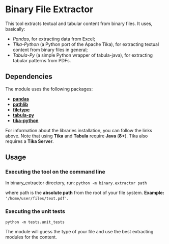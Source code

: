 # Binary File Extractor

This tool extracts textual and tabular content from binary files. It uses, basically:

- *Pandas*, for extracting data from Excel;
- *Tika-Python* (a Python port of the Apache Tika), for extracting textual content from binary files in general;
- *Tabula-Py* (a simple Python wrapper of tabula-java), for extracting tabular patterns from PDFs.

## Dependencies

The module uses the following packages:

- [**pandas**](https://pypi.org/project/pandas/)
- [**pathlib**](https://pypi.org/project/pathlib/)
- [**filetype**](https://pypi.org/project/filetype/)
- [**tabula-py**](https://pypi.org/project/tabula-py/)
- [**tika-python**](https://github.com/chrismattmann/tika-python)

For information about the libraries installation, you can follow the links above.
Note that using **Tika** and **Tabula** require **Java** (**8+**). Tika also requires a **Tika Server**.

## Usage

### Executing the tool on the command line ###
In binary_extractor directory, run:
`python -m binary.extractor path`

where path is the **absolute path** from the root of your file system.
**Example:** `'/home/user/files/text.pdf'`.

### Executing the unit tests ###
`python -m tests.unit_tests`


The module will guess the type of your file and use the best extracting modules for the content.
